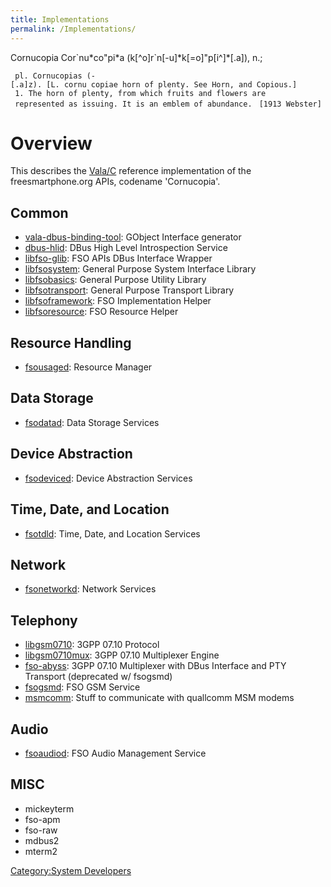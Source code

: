 ```yaml
---
title: Implementations
permalink: /Implementations/
---
```


Cornucopia Cor\`nu\*co"pi\*a (k[^o]r\`n[-u]\*k[=o]"p[i^]\*[.a]), n.;

` pl. Cornucopias (-[.a]z). [L. cornu copiae horn of plenty. See Horn, and Copious.]`
` 1. The horn of plenty, from which fruits and flowers are`
` represented as issuing. It is an emblem of abundance.`
` [1913 Webster]`

Overview
========

This describes the [Vala/C](http://vala-project.org) reference implementation of the freesmartphone.org APIs, codename 'Cornucopia'.

Common
------

-   [vala-dbus-binding-tool](/Implementations/vala-dbus-binding-tool "wikilink"): GObject Interface generator
-   [dbus-hlid](/Implementations/dbus-hlid "wikilink"): DBus High Level Introspection Service
-   [libfso-glib](/Implementations/libfso-glib "wikilink"): FSO APIs DBus Interface Wrapper
-   [libfsosystem](/Implementations/libfsosystem "wikilink"): General Purpose System Interface Library
-   [libfsobasics](/Implementations/libfsobasics "wikilink"): General Purpose Utility Library
-   [libfsotransport](/Implementations/libfsotransport "wikilink"): General Purpose Transport Library
-   [libfsoframework](/Implementations/libfsoframework "wikilink"): FSO Implementation Helper
-   [libfsoresource](/Implementations/libfsoresource "wikilink"): FSO Resource Helper

Resource Handling
-----------------

-   [fsousaged](/Implementations/fsousaged "wikilink"): Resource Manager

Data Storage
------------

-   [fsodatad](/Implementations/fsodatad "wikilink"): Data Storage Services

Device Abstraction
------------------

-   [fsodeviced](/Implementations/fsodeviced "wikilink"): Device Abstraction Services

Time, Date, and Location
------------------------

-   [fsotdld](/Implementations/fsotdld "wikilink"): Time, Date, and Location Services

Network
-------

-   [fsonetworkd](/Implementations/fsonetworkd "wikilink"): Network Services

Telephony
---------

-   [libgsm0710](/Implementations/libgsm0710 "wikilink"): 3GPP 07.10 Protocol
-   [libgsm0710mux](/Implementations/libgsm0710mux "wikilink"): 3GPP 07.10 Multiplexer Engine
-   [fso-abyss](/Implementations/fso-abyss "wikilink"): 3GPP 07.10 Multiplexer with DBus Interface and PTY Transport (deprecated w/ fsogsmd)
-   [fsogsmd](/Implementations/fsogsmd "wikilink"): FSO GSM Service
-   [msmcomm](/Implementations/msmcomm "wikilink"): Stuff to communicate with quallcomm MSM modems

Audio
-----

-   [fsoaudiod](/Implementations/fsoaudiod "wikilink"): FSO Audio Management Service

MISC
----

-   mickeyterm
-   fso-apm
-   fso-raw
-   mdbus2
-   mterm2

[Category:System Developers](/Category:System_Developers "wikilink")